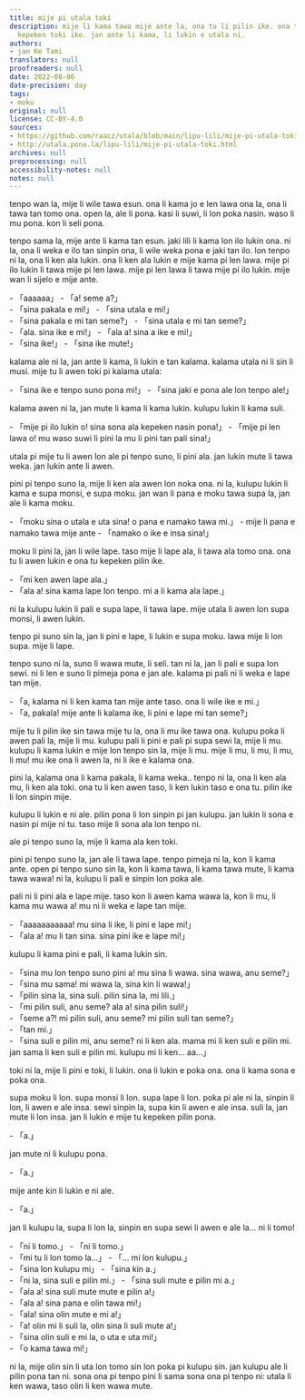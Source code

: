 ```yaml
---
title: mije pi utala toki
description: mije li kama tawa mije ante la, ona tu li pilin ike. ona tu li utala
  kepeken toki ike. jan ante li kama, li lukin e utala ni.
authors:
- jan Ke Tami
translators: null
proofreaders: null
date: 2022-08-06
date-precision: day
tags:
- moku
original: null
license: CC-BY-4.0
sources:
- https://github.com/raacz/utala/blob/main/lipu-lili/mije-pi-utala-toki.md
- http://utala.pona.la/lipu-lili/mije-pi-utala-toki.html
archives: null
preprocessing: null
accessibility-notes: null
notes: null
---
```


tenpo wan la, mije li wile tawa esun. ona li kama jo e len lawa ona la, ona li tawa tan tomo ona. open la, ale li pona. kasi li suwi, li lon poka nasin. waso li mu pona. kon li seli pona. 

tenpo sama la, mije ante li kama tan esun. jaki lili li kama lon ilo lukin ona. ni la, ona li weka e ilo tan sinpin ona, li wile weka pona e jaki tan ilo. lon tenpo ni la, ona li ken ala lukin. ona li ken ala lukin e mije kama pi len lawa. mije pi ilo lukin li tawa mije pi len lawa. mije pi len lawa li tawa mije pi ilo lukin. mije wan li sijelo e mije ante. 
  
 \- 「aaaaaa」 - 「a! seme a?」  
 \- 「sina pakala e mi!」 - 「sina utala e mi!」  
 \- 「sina pakala e mi tan seme?」 - 「sina utala e mi tan seme?」  
 \- 「ala. sina ike e mi!」 - 「ala a! sina a ike e mi!」  
 \- 「sina ike!」 - 「sina ike mute!」  
   
kalama ale ni la, jan ante li kama, li lukin e tan kalama. kalama utala ni li sin li musi. mije tu li awen toki pi kalama utala:
   
 \- 「sina ike e tenpo suno pona mi!」 - 「sina jaki e pona ale lon tenpo ale!」
    
kalama awen ni la, jan mute li kama li kama lukin. kulupu lukin li kama suli.
    
 \- 「mije pi ilo lukin o! sina sona ala kepeken nasin pona!」 - 「mije pi len lawa o! mu waso suwi li pini la mu li pini tan pali sina!」
     
utala pi mije tu li awen lon ale pi tenpo suno, li pini ala. jan lukin mute li tawa weka. jan lukin ante li awen. 
   
pini pi tenpo suno la, mije li ken ala awen lon noka ona. ni la, kulupu lukin li kama e supa monsi, e supa moku. jan wan li pana e moku tawa supa la, jan ale li kama moku. 
     
 \- 「moku sina o utala e uta sina! o pana e namako tawa mi.」 - mije li pana e namako tawa mije ante - 「namako o ike e insa sina!」
  	
moku li pini la, jan li wile lape. taso mije li lape ala, li tawa ala tomo ona. ona tu li awen lukin e ona tu kepeken pilin ike.
  	
 \- 「mi ken awen lape ala.」  
 \- 「ala a! sina kama lape lon tenpo. mi a li kama ala lape.」
  
ni la kulupu lukin li pali e supa lape, li tawa lape. mije utala li awen lon supa monsi, li awen lukin.

tenpo pi suno sin la, jan li pini e lape, li lukin e supa moku. lawa mije li lon supa. mije li lape.

tenpo suno ni la, suno li wawa mute, li seli. tan ni la, jan li pali e supa lon sewi. ni li len e suno li pimeja pona e jan ale. kalama pi pali ni li weka e lape tan mije.
  
 \- 「a, kalama ni li ken kama tan mije ante taso. ona li wile ike e mi.」  
 \- 「a, pakala! mije ante li kalama ike, li pini e lape mi tan seme?」  
  
mije tu li pilin ike sin tawa mije tu la, ona li mu ike tawa ona. kulupu poka li awen pali la, mije li mu. kulupu pali li pini e pali pi supa sewi la, mije li mu. kulupu li kama lukin e mije lon tenpo sin la, mije li mu. mije li mu, li mu, li mu, li mu! mu ike ona li awen la, ni li ike e kalama ona. 

pini la, kalama ona li kama pakala, li kama weka.. tenpo ni la, ona li ken ala mu, li ken ala toki. ona tu li ken awen taso, li ken lukin taso e ona tu. pilin ike li lon sinpin mije. 

kulupu li lukin e ni ale. pilin pona li lon sinpin pi jan kulupu. jan lukin li sona e nasin pi mije ni tu. taso mije li sona ala lon tenpo ni.

ale pi tenpo suno la, mije li kama ala ken toki. 

pini pi tenpo suno la, jan ale li tawa lape. tenpo pimeja ni la, kon li kama ante. open pi tenpo suno sin la, kon li kama tawa, li kama tawa mute, li kama tawa wawa! ni la, kulupu li pali e sinpin lon poka ale. 

pali ni li pini ala e lape mije. taso kon li awen kama wawa la, kon li mu, li kama mu wawa a! mu ni li weka e lape tan mije.
  
 \- 「aaaaaaaaaaa! mu sina li ike, li pini e lape mi!」  
 \- 「ala a! mu li tan sina. sina pini ike e lape mi!」  
   
kulupu li kama pini e pali, li kama lukin sin.
   
 \- 「sina mu lon tenpo suno pini a! mu sina li wawa. sina wawa, anu seme?」  
 \- 「sina mu sama! mi wawa la, sina kin li wawa!」  
 \- 「pilin sina la, sina suli. pilin sina la, mi lili.」  
 \- 「mi pilin suli, anu seme? ala a! sina pilin suli!」  
 \- 「seme a?! mi pilin suli, anu seme? mi pilin suli tan seme?」  
 \- 「tan mi.」  
 \- 「sina suli e pilin mi, anu seme? ni li ken ala. mama mi li ken suli e pilin mi. jan sama li ken suli e pilin mi. kulupu mi li ken... aa...」  
  
toki ni la, mije li pini e toki, li lukin. ona li lukin e poka ona. ona li kama sona e poka ona. 

supa moku li lon. supa monsi li lon. supa lape li lon. poka pi ale ni la, sinpin li lon, li awen e ale insa. sewi sinpin la, supa kin li awen e ale insa. suli la, jan mute li lon insa. jan li lukin e mije tu kepeken pilin pona.
  
 \- 「a.」
   
jan mute ni li kulupu pona.
  
 \- 「a.」
   
mije ante kin li lukin e ni ale.
  
 \- 「a.」
  
jan li kulupu la, supa li lon la, sinpin en supa sewi li awen e ale la... ni li tomo!
  
 \- 「ni li tomo.」 - 「ni li tomo.」  
 \- 「mi tu li lon tomo la...」 - 「... mi lon kulupu.」  
 \- 「sina lon kulupu mi」 - 「sina kin a.」  
 \- 「ni la, sina suli e pilin mi.」 - 「sina suli mute e pilin mi a.」  
 \- 「ala a! sina suli mute mute e pilin a!」  
 \- 「ala a! sina pana e olin tawa mi!」  
 \- 「ala! sina olin mute e mi a!」  
 \- 「a! olin mi li suli la, olin sina li suli mute a!」  
 \- 「sina olin suli e mi la, o uta e uta mi!」  
 \- 「o kama tawa mi!」  
   
ni la, mije olin sin li uta lon tomo sin lon poka pi kulupu sin. 
jan kulupu ale li pilin pona tan ni. sona ona pi tenpo pini li sama sona ona pi tenpo ni: utala li ken wawa, taso olin li ken wawa mute.